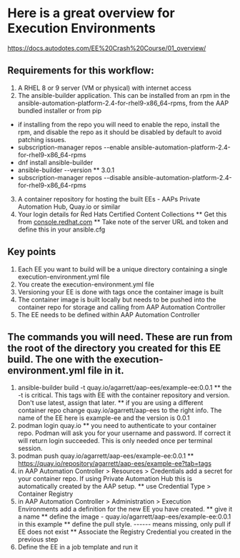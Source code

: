 # Here is a great overview for Execution Environments
https://docs.autodotes.com/EE%20Crash%20Course/01_overview/

## Requirements for this workflow:
1) A RHEL 8 or 9 server (VM or physical) with internet access
2) The ansible-builder application. This can be installed from an rpm in the ansible-automation-platform-2.4-for-rhel9-x86_64-rpms, from the AAP bundled installer or from pip
  * if installing from the repo you will need to enable the repo, install the rpm, and disable the repo as it should be disabled by default to avoid patching issues.
  * subscription-manager repos --enable ansible-automation-platform-2.4-for-rhel9-x86_64-rpms
  * dnf install ansible-builder
  * ansible-builder --version
  ** 3.0.1
  * subscription-manager repos --disable ansible-automation-platform-2.4-for-rhel9-x86_64-rpms
3) A container repository for hosting the built EEs - AAPs Private Automation Hub, Quay.io or similar
4) Your login details for Red Hats Certified Content Collections
** Get this from [console.redhat.com](https://console.redhat.com/ansible/automation-hub/token)
** Take note of the server URL and token and define this in your ansible.cfg

## Key points
1) Each EE you want to build will be a unique directory containing a single execution-environment.yml file
2) You create the execution-environment.yml file
3) Versioning your EE is done with tags once the container image is built
4) The container image is built locally but needs to be pushed into the container repo for storage and calling from AAP Automation Controller
5) The EE needs to be defined within AAP Automation Controller

## The commands you will need. These are run from the root of the directory you created for this EE build. The one with the execution-environment.yml file in it.
1) ansible-builder build -t quay.io/agarrett/aap-ees/example-ee:0.0.1
** the -t is critical. This tags with EE with the container repository and version. Don't use latest, assign that later.
** if you are using a different container repo change quay.io/agarrett/aap-ees to the right info. The name of the EE here is example-ee and the version is 0.0.1
2) podman login quay.io
** you need to authenticate to your container repo. Podman will ask you for your username and password. If correct it will return login succeeded. This is only needed once per terminal session.
3) podman push quay.io/agarrett/aap-ees/example-ee:0.0.1
** https://quay.io/repository/agarrett/aap-ees/example-ee?tab=tags
4) in AAP Automation Controller > Resources > Credentials add a secret for your container repo. If using Private Automation Hub this is automatically created by the AAP setup.
** use Credential Type > Container Registry
4) in AAP Automation Controller > Administration > Execution Environments add a definition for the new EE you have created.
** give it a name
** define the image - quay.io/agarrett/aap-ees/example-ee:0.0.1 in this example
** define the pull style. ------ means missing, only pull if EE does not exist
** Associate the Registry Credential you created in the previous step
5) Define the EE in a job template and run it
